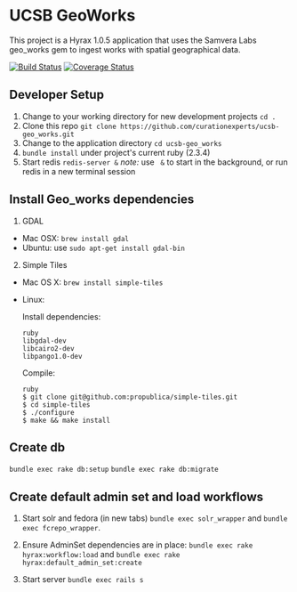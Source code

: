 # UCSB GeoWorks

This project is a Hyrax 1.0.5 application that uses the Samvera Labs geo_works gem to ingest works with spatial geographical data.

<p><a href="https://travis-ci.org/curationexperts/ucsb-geo_works"><img src="https://travis-ci.org/curationexperts/ucsb-geo_works.svg?branch=master" alt="Build Status"></a>
<a href='https://coveralls.io/github/curationexperts/ucsb-geo_works'><img src='https://coveralls.io/repos/github/curationexperts/ucsb-geo_works/badge.svg' alt='Coverage Status' /></a>

</p>

## Developer Setup

1. Change to your working directory for new development projects
   `cd .`
1. Clone this repo
   `git clone https://github.com/curationexperts/ucsb-geo_works.git`
1. Change to the application directory
   `cd ucsb-geo_works`
1. `bundle install` under project's current ruby (2.3.4)
1. Start redis
   `redis-server &`
   *note:* use ` &` to start in the background, or run redis in a new terminal
   session

## Install Geo_works dependencies

1. GDAL

- Mac OSX: `brew install gdal`
- Ubuntu: use `sudo apt-get install gdal-bin`


2. Simple Tiles

- Mac OS X: `brew install simple-tiles`

- Linux:

    Install dependencies:

    ```
    ruby
    libgdal-dev
    libcairo2-dev
    libpango1.0-dev
    ```

    Compile:

    ```
    ruby
    $ git clone git@github.com:propublica/simple-tiles.git
    $ cd simple-tiles
    $ ./configure
    $ make && make install
    ```

## Create db

`bundle exec rake db:setup`
`bundle exec rake db:migrate`

## Create default admin set and load workflows

1. Start solr and fedora (in new tabs) `bundle exec solr_wrapper` and `bundle exec fcrepo_wrapper`.

2. Ensure AdminSet dependencies are in place: `bundle exec rake hyrax:workflow:load` and  `bundle exec rake hyrax:default_admin_set:create`

3. Start server `bundle exec rails s`

